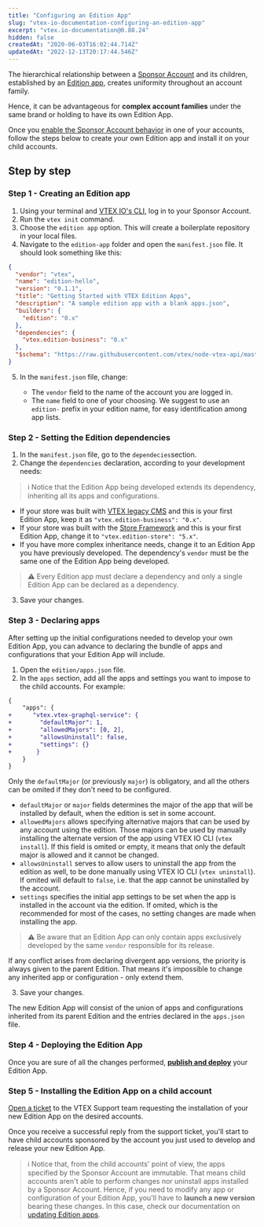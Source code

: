 ```yaml
---
title: "Configuring an Edition App"
slug: "vtex-io-documentation-configuring-an-edition-app"
excerpt: "vtex.io-documentation@0.88.24"
hidden: false
createdAt: "2020-06-03T16:02:44.714Z"
updatedAt: "2022-12-13T20:17:44.546Z"
---
```

The hierarchical relationship between a [Sponsor Account](https://developers.vtex.com/vtex-developer-docs/docs/vtex-io-documentation-sponsor-account/) and its children, established by an [Edition app](https://developers.vtex.com/vtex-developer-docs/docs/vtex-io-documentation-edition-app/), creates uniformity throughout an account family.

Hence, it can be advantageous for **complex account families** under the same brand or holding to have its own Edition App.

Once you [enable the Sponsor Account behavior](https://developers.vtex.com/vtex-developer-docs/docs/vtex-io-documentation-becoming-a-sponsor-account) in one of your accounts, follow the steps below to create your own Edition app and install it on your child accounts.

## Step by step

### Step 1 - Creating an Edition app

1. Using your terminal and [VTEX IO's CLI](https://developers.vtex.com/vtex-developer-docs/docs/vtex-io-documentation-vtex-io-cli-installation-and-command-reference), log in to your Sponsor Account.
2. Run the `vtex init` command.
3. Choose the `edition app` option. This will create a boilerplate repository in your local files.
4. Navigate to the `edition-app` folder and open the `manifest.json` file. It should look something like this:

```json
{
  "vendor": "vtex",
  "name": "edition-hello",
  "version": "0.1.1",
  "title": "Getting Started with VTEX Edition Apps",
  "description": "A sample edition app with a blank apps.json",
  "builders": {
    "edition": "0.x"
  },
  "dependencies": {
    "vtex.edition-business": "0.x"
  },
  "$schema": "https://raw.githubusercontent.com/vtex/node-vtex-api/master/gen/manifest.schema"
}
```

5. In the `manifest.json` file, change:

   - The `vendor` field to the name of the account you are logged in.
   - The `name` field to one of your choosing. We suggest to use an `edition-` prefix in your edition name, for easy identification among app lists.

### Step 2 - Setting the Edition dependencies

1. In the `manifest.json` file, go to the `dependecies`section.
2. Change the `dependencies` declaration, according to your development needs:

>ℹ️ Notice that the Edition App being developed extends its dependency, inheriting all its apps and configurations.

- If your store was built with [VTEX legacy CMS](https://help.vtex.com/tutorial/o-que-e-o-cms--EmO8u2WBj2W4MUQCS8262) and this is your first Edition App, keep it as `"vtex.edition-business": "0.x"`.
- If your store was built with the [Store Framework](https://developers.vtex.com/vtex-developer-docs/docs/vtex-io-documentation-what-is-vtex-store-framework) and this is your first Edition App, change it to `"vtex.edition-store": "5.x"`.
- If you have more complex inheritance needs, change it to an Edition App you have previously developed. The dependency's `vendor` must be the same one of the Edition App being developed.

>⚠️ Every Edition app must declare a dependency and only a single Edition App can be declared as a dependency.

3. Save your changes.

### Step 3 - Declaring apps

After setting up the initial configurations needed to develop your own Edition App, you can advance to declaring the bundle of apps and configurations that your Edition App will include.

1. Open the `edition/apps.json` file.
2. In the `apps` section, add all the apps and settings you want to impose to the child accounts. For example:

```diff
{
    "apps": {
+      "vtex.vtex-graphql-service": {
+        "defaultMajor": 1,
+        "allowedMajors": [0, 2],
+        "allowsUninstall": false,
+        "settings": {}
+       }
    }
}
```

Only the `defaultMajor` (or previously `major`) is obligatory, and all the others can be omited if they don't need to be configured.

- `defaultMajor` or `major` fields determines the major of the app that will be installed by default, when the edition is set in some account.
- `allowedMajors` allows specifying alternative majors that can be used by any account using the edition. Those majors can be used by manually installing the alternate version of the app using VTEX IO CLI (`vtex install`). If this field is omited or empty, it means that only the default major is allowed and it cannot be changed.
- `allowsUninstall` serves to allow users to uninstall the app from the edition as well, to be done manually using VTEX IO CLI (`vtex uninstall`). If omited will default to `false`, i.e. that the app cannot be uninstalled by the account.
- `settings` specifies the initial app settings to be set when the app is installed in the account via the edition. If omited, which is the recommended for most of the cases, no setting changes are made when installing the app.

>⚠️ Be aware that an Edition App can only contain apps exclusively developed by the same `vendor` responsible for its release.

If any conflict arises from declaring divergent app versions, the priority is always given to the parent Edition. That means it's impossible to change any inherited app or configuration - only extend them.

3. Save your changes.

The new Edition App will consist of the union of apps and configurations inherited from its parent Edition and the entries declared in the `apps.json` file.

### Step 4 - Deploying the Edition App

Once you are sure of all the changes performed, **[publish and deploy](https://developers.vtex.com/vtex-developer-docs/docs/vtex-io-documentation-publishing-an-app)** your Edition App.

### Step 5 - Installing the Edition App on a child account

[Open a ticket](https://help-tickets.vtex.com/smartlink/sso/login/zendesk) to the VTEX Support team requesting the installation of your new Edition App on the desired accounts.

Once you receive a successful reply from the support ticket, you'll start to have child accounts sponsored by the account you just used to develop and release your new Edition App.

>ℹ️ Notice that, from the child accounts' point of view, the apps specified by the Sponsor Account are immutable. That means child accounts aren't able to perform changes nor uninstall apps installed by a Sponsor Account. Hence, if you need to modify any app or configuration of your Edition App, you'll have to **launch a new version** bearing these changes. In this case, check our documentation on [updating Edition apps](https://developers.vtex.com/vtex-developer-docs/docs/vtex-io-documentation-updating-edition-apps).
